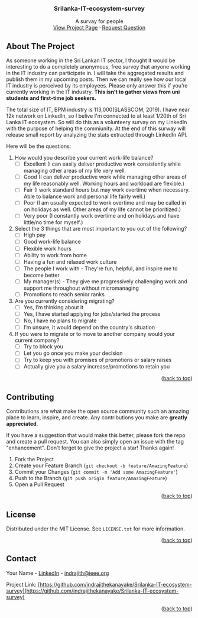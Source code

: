 <a name="readme-top"></a>

<!-- PROJECT HEADER -->
<br />
<div align="center">
  <h3 align="center">Srilanka-IT-ecosystem-survey</h3>
  <p align="center">
    A survay for people
    <br />
    <a href="https://github.com/indrajithekanayake/Srilanka-IT-ecosystem-survey">View Project Page</a>
    ·
    <a href="https://github.com/indrajithekanayake/Srilanka-IT-ecosystem-survey/issues">Request Question</a>
  </p>
</div>

<!-- ABOUT THE PROJECT -->
## About The Project

As someone working in the Sri Lankan IT sector, I thought it would be interesting to do a completely anonymous, free survey that anyone working in the IT industry can participate in. I will take the aggregated results and publish them in my upcoming posts. Then we can really see how our local IT industry is perceived by its employees. Please only answer this if you’re currently working in the IT industry. **This isn’t to gather views from uni students and first-time job seekers.**

The total size of IT, BPM industry is 113,000(SLASSCOM, 2019). I have near 12k network on LinkedIn, so I belive I'm connected to at least 1/20th of Sri Lanka IT ecosystem. So will do this as a volunteery survay on my LinkedIn with the purpose of helping the commiunity. At the end of this surway will release small report by analyzing the stats extracted through LinkedIn API.

Here will be the questions:
1. How would you describe your current work-life balance? 
    - [ ] Excellent  (I can easily deliver productive work consistently while managing other areas of my life very well.
    - [ ] Good (I can deliver productive work while managing other areas of my life reasonably well. Working hours and workload are flexible.)
    - [ ] Fair (I work standard hours but may work overtime when necessary. Able to balance work and personal life fairly well.)
    - [ ] Poor  (I am usually expected to work overtime and may be called in on holidays as well. Other areas of my life cannot be prioritized.) 
    - [ ] Very poor (I constantly work overtime and on holidays and have little/no time for myself.)
2. Select the 3 things that are most important to you out of the following?
    - [ ] High pay 
    - [ ] Good work-life balance 
    - [ ] Flexible work hours
    - [ ] Ability to work from home
    - [ ] Having a fun and relaxed work culture 
    - [ ] The people I work with - They're fun, helpful, and inspire me to become better
    - [ ] My manager(s) - They give me progressively challenging work and support me throughout without micromanaging
    - [ ] Promotions to reach senior ranks 
3. Are you currently considering migrating?
    - [ ] Yes, I’m thinking about it
    - [ ] Yes, I have started applying for jobs/started the process
    - [ ] No, I have no plans to migrate
    - [ ] I’m unsure, it would depend on the country's situation 
4. If you were to migrate or to move to another company would your current company?
    - [ ] Try to block you 
    - [ ] Let you go once you make your decision 
    - [ ] Try to keep you with promises of promotions or salary raises
    - [ ] Actually give you a salary increase/promotions to retain you 

<p align="right">(<a href="#readme-top">back to top</a>)</p>


<!-- CONTRIBUTING -->
## Contributing

Contributions are what make the open source community such an amazing place to learn, inspire, and create. Any contributions you make are **greatly appreciated**.

If you have a suggestion that would make this better, please fork the repo and create a pull request. You can also simply open an issue with the tag "enhancement".
Don't forget to give the project a star! Thanks again!

1. Fork the Project
2. Create your Feature Branch (`git checkout -b feature/AmazingFeature`)
3. Commit your Changes (`git commit -m 'Add some AmazingFeature'`)
4. Push to the Branch (`git push origin feature/AmazingFeature`)
5. Open a Pull Request

<p align="right">(<a href="#readme-top">back to top</a>)</p>

<!-- LICENSE -->
## License

Distributed under the MIT License. See `LICENSE.txt` for more information.

<p align="right">(<a href="#readme-top">back to top</a>)</p>



<!-- CONTACT -->
## Contact

Your Name - [LinkedIn](https://www.linkedin.com/in/indrajithek/) - indrajith@ieee.org

Project Link: [https://github.com/indrajithekanayake/Srilanka-IT-ecosystem-survey](https://github.com/indrajithekanayake/Srilanka-IT-ecosystem-survey)

<p align="right">(<a href="#readme-top">back to top</a>)</p>

